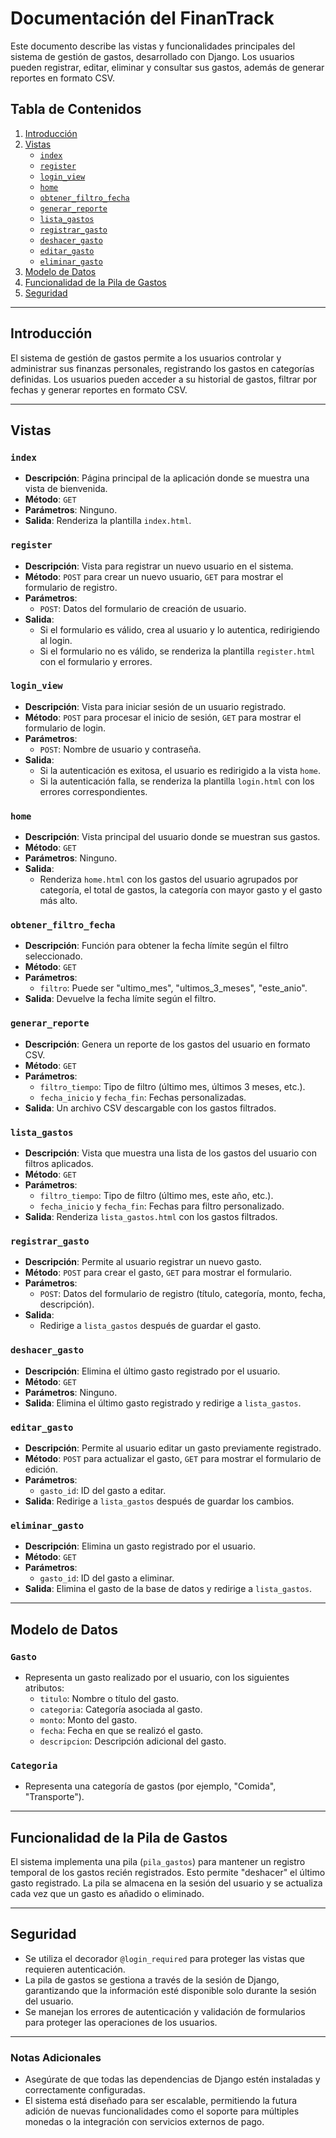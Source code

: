 # Documentación del FinanTrack

Este documento describe las vistas y funcionalidades principales del sistema de gestión de gastos, desarrollado con Django. Los usuarios pueden registrar, editar, eliminar y consultar sus gastos, además de generar reportes en formato CSV.

## Tabla de Contenidos
1. [Introducción](#introducción)
2. [Vistas](#vistas)
   - [`index`](#index)
   - [`register`](#register)
   - [`login_view`](#login_view)
   - [`home`](#home)
   - [`obtener_filtro_fecha`](#obtener_filtro_fecha)
   - [`generar_reporte`](#generar_reporte)
   - [`lista_gastos`](#lista_gastos)
   - [`registrar_gasto`](#registrar_gasto)
   - [`deshacer_gasto`](#deshacer_gasto)
   - [`editar_gasto`](#editar_gasto)
   - [`eliminar_gasto`](#eliminar_gasto)
3. [Modelo de Datos](#modelo-de-datos)
4. [Funcionalidad de la Pila de Gastos](#funcionalidad-de-la-pila-de-gastos)
5. [Seguridad](#seguridad)

---

## Introducción

El sistema de gestión de gastos permite a los usuarios controlar y administrar sus finanzas personales, registrando los gastos en categorías definidas. Los usuarios pueden acceder a su historial de gastos, filtrar por fechas y generar reportes en formato CSV.

---

## Vistas

### `index`
- **Descripción**: Página principal de la aplicación donde se muestra una vista de bienvenida.
- **Método**: `GET`
- **Parámetros**: Ninguno.
- **Salida**: Renderiza la plantilla `index.html`.

### `register`
- **Descripción**: Vista para registrar un nuevo usuario en el sistema.
- **Método**: `POST` para crear un nuevo usuario, `GET` para mostrar el formulario de registro.
- **Parámetros**: 
  - `POST`: Datos del formulario de creación de usuario.
- **Salida**:
  - Si el formulario es válido, crea al usuario y lo autentica, redirigiendo al login.
  - Si el formulario no es válido, se renderiza la plantilla `register.html` con el formulario y errores.

### `login_view`
- **Descripción**: Vista para iniciar sesión de un usuario registrado.
- **Método**: `POST` para procesar el inicio de sesión, `GET` para mostrar el formulario de login.
- **Parámetros**: 
  - `POST`: Nombre de usuario y contraseña.
- **Salida**:
  - Si la autenticación es exitosa, el usuario es redirigido a la vista `home`.
  - Si la autenticación falla, se renderiza la plantilla `login.html` con los errores correspondientes.

### `home`
- **Descripción**: Vista principal del usuario donde se muestran sus gastos.
- **Método**: `GET`
- **Parámetros**: Ninguno.
- **Salida**:
  - Renderiza `home.html` con los gastos del usuario agrupados por categoría, el total de gastos, la categoría con mayor gasto y el gasto más alto.

### `obtener_filtro_fecha`
- **Descripción**: Función para obtener la fecha límite según el filtro seleccionado.
- **Método**: `GET`
- **Parámetros**: 
  - `filtro`: Puede ser "ultimo_mes", "ultimos_3_meses", "este_anio".
- **Salida**: Devuelve la fecha límite según el filtro.

### `generar_reporte`
- **Descripción**: Genera un reporte de los gastos del usuario en formato CSV.
- **Método**: `GET`
- **Parámetros**:
  - `filtro_tiempo`: Tipo de filtro (último mes, últimos 3 meses, etc.).
  - `fecha_inicio` y `fecha_fin`: Fechas personalizadas.
- **Salida**: Un archivo CSV descargable con los gastos filtrados.

### `lista_gastos`
- **Descripción**: Vista que muestra una lista de los gastos del usuario con filtros aplicados.
- **Método**: `GET`
- **Parámetros**:
  - `filtro_tiempo`: Tipo de filtro (último mes, este año, etc.).
  - `fecha_inicio` y `fecha_fin`: Fechas para filtro personalizado.
- **Salida**: Renderiza `lista_gastos.html` con los gastos filtrados.

### `registrar_gasto`
- **Descripción**: Permite al usuario registrar un nuevo gasto.
- **Método**: `POST` para crear el gasto, `GET` para mostrar el formulario.
- **Parámetros**: 
  - `POST`: Datos del formulario de registro (título, categoría, monto, fecha, descripción).
- **Salida**:
  - Redirige a `lista_gastos` después de guardar el gasto.

### `deshacer_gasto`
- **Descripción**: Elimina el último gasto registrado por el usuario.
- **Método**: `GET`
- **Parámetros**: Ninguno.
- **Salida**: Elimina el último gasto registrado y redirige a `lista_gastos`.

### `editar_gasto`
- **Descripción**: Permite al usuario editar un gasto previamente registrado.
- **Método**: `POST` para actualizar el gasto, `GET` para mostrar el formulario de edición.
- **Parámetros**:
  - `gasto_id`: ID del gasto a editar.
- **Salida**: Redirige a `lista_gastos` después de guardar los cambios.

### `eliminar_gasto`
- **Descripción**: Elimina un gasto registrado por el usuario.
- **Método**: `GET`
- **Parámetros**:
  - `gasto_id`: ID del gasto a eliminar.
- **Salida**: Elimina el gasto de la base de datos y redirige a `lista_gastos`.

---

## Modelo de Datos

### `Gasto`
- Representa un gasto realizado por el usuario, con los siguientes atributos:
  - `titulo`: Nombre o título del gasto.
  - `categoria`: Categoría asociada al gasto.
  - `monto`: Monto del gasto.
  - `fecha`: Fecha en que se realizó el gasto.
  - `descripcion`: Descripción adicional del gasto.

### `Categoria`
- Representa una categoría de gastos (por ejemplo, "Comida", "Transporte").

---

## Funcionalidad de la Pila de Gastos

El sistema implementa una pila (`pila_gastos`) para mantener un registro temporal de los gastos recién registrados. Esto permite "deshacer" el último gasto registrado. La pila se almacena en la sesión del usuario y se actualiza cada vez que un gasto es añadido o eliminado.

---

## Seguridad

- Se utiliza el decorador `@login_required` para proteger las vistas que requieren autenticación.
- La pila de gastos se gestiona a través de la sesión de Django, garantizando que la información esté disponible solo durante la sesión del usuario.
- Se manejan los errores de autenticación y validación de formularios para proteger las operaciones de los usuarios.

---

### Notas Adicionales

- Asegúrate de que todas las dependencias de Django estén instaladas y correctamente configuradas.
- El sistema está diseñado para ser escalable, permitiendo la futura adición de nuevas funcionalidades como el soporte para múltiples monedas o la integración con servicios externos de pago.

